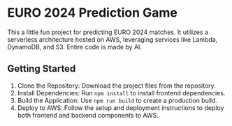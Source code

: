 # EURO 2024 Prediction Game
This a little fun project for predicting EURO 2024 matches. It utilizes a serverless architecture hosted on AWS, leveraging services like Lambda, DynamoDB, and S3. Entire code is made by AI.

## Getting Started
1. Clone the Repository: Download the project files from the repository.
2. Install Dependencies: Run ```npm install``` to install frontend dependencies.
3. Build the Application: Use ```npm run build``` to create a production build.
4. Deploy to AWS: Follow the setup and deployment instructions to deploy both frontend and backend components to AWS.
